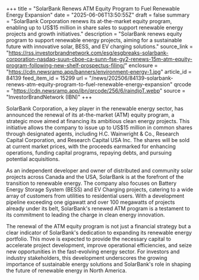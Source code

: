 +++
title = "SolarBank Renews ATM Equity Program to Fuel Renewable Energy Expansion"
date = "2025-06-06T13:50:55Z"
draft = false
summary = "SolarBank Corporation renews its at-the-market equity program, enabling up to US$15 million in share sales to support renewable energy projects and growth initiatives."
description = "SolarBank renews equity program to support renewable energy projects, aiming for a sustainable future with innovative solar, BESS, and EV charging solutions."
source_link = "https://rss.investorbrandnetwork.com/esg/esgbreaks-solarbank-corporation-nasdaq-suun-cboe-ca-sunn-fse-gy2-renews-15m-atm-equity-program-following-new-shelf-prospectus-filing/"
enclosure = "https://cdn.newsramp.app/banners/environment-energy-1.jpg"
article_id = 84139
feed_item_id = 15299
url = "/news/202506/84139-solarbank-renews-atm-equity-program-to-fuel-renewable-energy-expansion"
qrcode = "https://cdn.newsramp.app/ibn/qrcode/256/6/raindjoT.webp"
source = "InvestorBrandNetwork (IBN)"
+++

<p>SolarBank Corporation, a key player in the renewable energy sector, has announced the renewal of its at-the-market (ATM) equity program, a strategic move aimed at financing its ambitious clean energy projects. This initiative allows the company to issue up to US$15 million in common shares through designated agents, including H.C. Wainwright & Co., Research Capital Corporation, and Research Capital USA Inc. The shares will be sold at current market prices, with the proceeds earmarked for enhancing operations, funding capital programs, repaying debts, and pursuing potential acquisitions.</p><p>As an independent developer and owner of distributed and community solar projects across Canada and the USA, SolarBank is at the forefront of the transition to renewable energy. The company also focuses on Battery Energy Storage System (BESS) and EV Charging projects, catering to a wide array of customers from utilities to residential users. With a development pipeline exceeding one gigawatt and over 100 megawatts of projects already under its belt, SolarBank's renewed ATM program is a testament to its commitment to leading the charge in clean energy innovation.</p><p>The renewal of the ATM equity program is not just a financial strategy but a clear indicator of SolarBank's dedication to expanding its renewable energy portfolio. This move is expected to provide the necessary capital to accelerate project development, improve operational efficiencies, and seize new opportunities in the fast-evolving energy sector. For investors and industry stakeholders, this development underscores the growing importance of sustainable energy solutions and SolarBank's role in shaping the future of renewable energy in North America.</p>